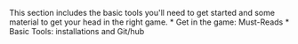 This section includes the basic tools you'll need to get started and some material to get your head in the right game. 
  	* Get in the game:  Must-Reads
   	* Basic Tools: installations and Git/hub  
